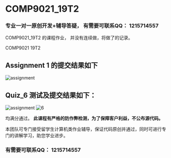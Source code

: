 # COMP9021_19T2
### 专业一对一原创开发+辅导答疑， 有需要可联系QQ： **1215714557**

COMP9021_19T2 的课程作业， 并没有连续做，将做了的记录。

COMP9021 19T2

## **Assignment 1** 的提交结果如下
![assignment](https://raw.githubusercontent.com/uglyN0u/COMP9021_19T2/master/mmexport1563896590597.jpg)

## **Quiz_6** 测试及提交结果如下：

![assignment](https://raw.githubusercontent.com/uglyN0u/COMP9021_19T2/master/mmexport1563896565051.jpg)
![6](https://raw.githubusercontent.com/uglyN0u/COMP9021_19T2/master/mmexport1563896554293.jpg)


均满分通过。
**此课程有严格的防作弊检测，为了保障客户利益，不公布源代码。**

本团队可专门接受留学生计算机类作业辅导，保证代码原创并通过，同时可进行专门的讲解学习，助您学业进步。

### 有需要可联系QQ： **1215714557**

